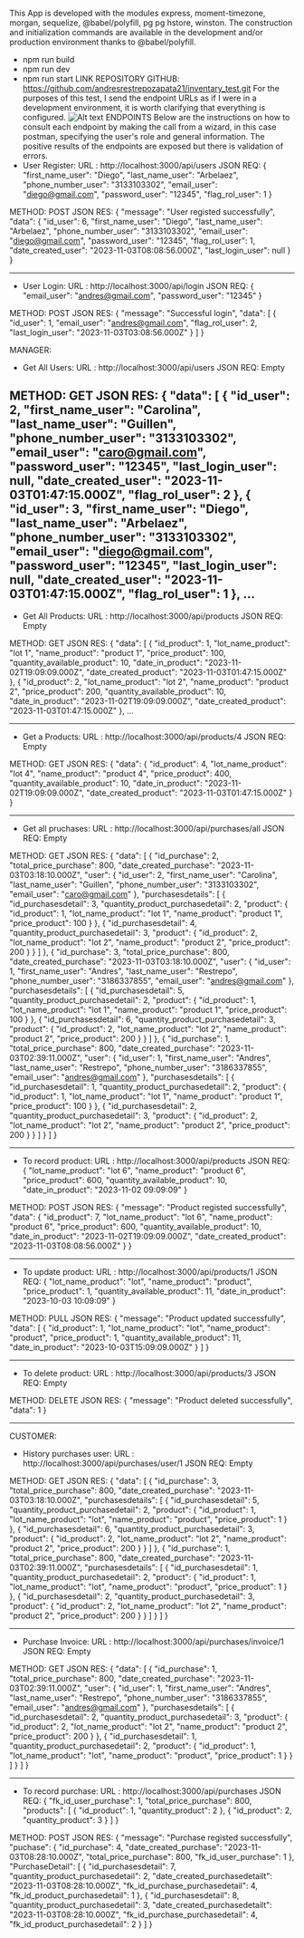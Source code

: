 This App is developed with the modules express, moment-timezone, morgan, sequelize, @babel/polyfill, pg pg hstore, winston.
The construction and initialization commands are available in the development and/or production environment thanks to @babel/polyfill.
-	npm run build
-	npm run dev
-	npm run start
LINK REPOSITORY GITHUB: https://github.com/andresrestrepozapata21/inventary_test.git
For the purposes of this test, I send the endpoint URLs as if I were in a development environment, it is worth clarifying that everything is configured.
![Alt text](image.png)
ENDPOINTS
Below are the instructions on how to consult each endpoint by making the call from a wizard, in this case postman, specifying the user's role and general information. The positive results of the endpoints are exposed but there is validation of errors.
-	User Register:
URL : http://localhost:3000/api/users
JSON REQ: 
{
    "first_name_user": "Diego",
    "last_name_user": "Arbelaez",
    "phone_number_user": "3133103302",
    "email_user": "diego@gmail.com",
    "password_user": "12345",
    "flag_rol_user": 1
}

METHOD: POST
JSON RES:
{
    "message": "User registed successfully",
    "data": {
        "id_user": 6,
        "first_name_user": "Diego",
        "last_name_user": "Arbelaez",
        "phone_number_user": "3133103302",
        "email_user": "diego@gmail.com",
        "password_user": "12345",
        "flag_rol_user": 1,
        "date_created_user": "2023-11-03T08:08:56.000Z",
        "last_login_user": null
    }
}

-------------------------------------------------------------------------------------------------------------------------
-	User Login:
URL : http://localhost:3000/api/login
JSON REQ: 
{
    "email_user": "andres@gmail.com",
    "password_user": "12345"
}

METHOD: POST
JSON RES:
{
    "message": "Successful login",
    "data": [
        {
            "id_user": 1,
            "email_user": "andres@gmail.com",
            "flag_rol_user": 2,
            "last_login_user": "2023-11-03T03:08:56.000Z"
        }
    ]
}


MANAGER:
-	Get All Users:
URL : http://localhost:3000/api/users
JSON REQ: 
Empty

METHOD: GET
JSON RES:
{
    "data": [
        {
            "id_user": 2,
            "first_name_user": "Carolina",
            "last_name_user": "Guillen",
            "phone_number_user": "3133103302",
            "email_user": "caro@gmail.com",
            "password_user": "12345",
            "last_login_user": null,
            "date_created_user": "2023-11-03T01:47:15.000Z",
            "flag_rol_user": 2
        },
        {
            "id_user": 3,
            "first_name_user": "Diego",
            "last_name_user": "Arbelaez",
            "phone_number_user": "3133103302",
            "email_user": "diego@gmail.com",
            "password_user": "12345",
            "last_login_user": null,
            "date_created_user": "2023-11-03T01:47:15.000Z",
            "flag_rol_user": 1
        },
…
-------------------------------------------------------------------------------------------------------------------------

-	Get All Products:
URL : http://localhost:3000/api/products
JSON REQ: 
Empty

METHOD: GET
JSON RES:
{
    "data": [
        {
            "id_product": 1,
            "lot_name_product": "lot 1",
            "name_product": "product 1",
            "price_product": 100,
            "quantity_available_product": 10,
            "date_in_product": "2023-11-02T19:09:09.000Z",
            "date_created_product": "2023-11-03T01:47:15.000Z"
        },
        {
            "id_product": 2,
            "lot_name_product": "lot 2",
            "name_product": "product 2",
            "price_product": 200,
            "quantity_available_product": 10,
            "date_in_product": "2023-11-02T19:09:09.000Z",
            "date_created_product": "2023-11-03T01:47:15.000Z"
        },
…

-------------------------------------------------------------------------------------------------------------------------

-	Get a Products:
URL : http://localhost:3000/api/products/4
JSON REQ: 
Empty

METHOD: GET
JSON RES:
{
    "data": {
        "id_product": 4,
        "lot_name_product": "lot 4",
        "name_product": "product 4",
        "price_product": 400,
        "quantity_available_product": 10,
        "date_in_product": "2023-11-02T19:09:09.000Z",
        "date_created_product": "2023-11-03T01:47:15.000Z"
    }
}

-------------------------------------------------------------------------------------------------------------------------

-	Get all pruchases:
URL : http://localhost:3000/api/purchases/all
JSON REQ: 
Empty

METHOD: GET
JSON RES:
{
    "data": [
        {
            "id_purchase": 2,
            "total_price_purchase": 800,
            "date_created_purchase": "2023-11-03T03:18:10.000Z",
            "user": {
                "id_user": 2,
                "first_name_user": "Carolina",
                "last_name_user": "Guillen",
                "phone_number_user": "3133103302",
                "email_user": "caro@gmail.com"
            },
            "purchasesdetails": [
                {
                    "id_purchasesdetail": 3,
                    "quantity_product_purchasedetail": 2,
                    "product": {
                        "id_product": 1,
                        "lot_name_product": "lot 1",
                        "name_product": "product 1",
                        "price_product": 100
                    }
                },
                {
                    "id_purchasesdetail": 4,
                    "quantity_product_purchasedetail": 3,
                    "product": {
                        "id_product": 2,
                        "lot_name_product": "lot 2",
                        "name_product": "product 2",
                        "price_product": 200
                    }
                }
            ]
        },
        {
            "id_purchase": 3,
            "total_price_purchase": 800,
            "date_created_purchase": "2023-11-03T03:18:10.000Z",
            "user": {
                "id_user": 1,
                "first_name_user": "Andres",
                "last_name_user": "Restrepo",
                "phone_number_user": "3186337855",
                "email_user": "andres@gmail.com"
            },
            "purchasesdetails": [
                {
                    "id_purchasesdetail": 5,
                    "quantity_product_purchasedetail": 2,
                    "product": {
                        "id_product": 1,
                        "lot_name_product": "lot 1",
                        "name_product": "product 1",
                        "price_product": 100
                    }
                },
                {
                    "id_purchasesdetail": 6,
                    "quantity_product_purchasedetail": 3,
                    "product": {
                        "id_product": 2,
                        "lot_name_product": "lot 2",
                        "name_product": "product 2",
                        "price_product": 200
                    }
                }
            ]
        },
        {
            "id_purchase": 1,
            "total_price_purchase": 800,
            "date_created_purchase": "2023-11-03T02:39:11.000Z",
            "user": {
                "id_user": 1,
                "first_name_user": "Andres",
                "last_name_user": "Restrepo",
                "phone_number_user": "3186337855",
                "email_user": "andres@gmail.com"
            },
            "purchasesdetails": [
                {
                    "id_purchasesdetail": 1,
                    "quantity_product_purchasedetail": 2,
                    "product": {
                        "id_product": 1,
                        "lot_name_product": "lot 1",
                        "name_product": "product 1",
                        "price_product": 100
                    }
                },
                {
                    "id_purchasesdetail": 2,
                    "quantity_product_purchasedetail": 3,
                    "product": {
                        "id_product": 2,
                        "lot_name_product": "lot 2",
                        "name_product": "product 2",
                        "price_product": 200
                    }
                }
            ]
        }
    ]
}


-------------------------------------------------------------------------------------------------------------------------

-	To record product:
URL : http://localhost:3000/api/products
JSON REQ: 
{
    "lot_name_product": "lot 6",
    "name_product": "product 6",
    "price_product": 600,
    "quantity_available_product": 10,
    "date_in_product": "2023-11-02 09:09:09"
}

METHOD: POST
JSON RES:
{
    "message": "Product registed successfully",
    "data": {
        "id_product": 7,
        "lot_name_product": "lot 6",
        "name_product": "product 6",
        "price_product": 600,
        "quantity_available_product": 10,
        "date_in_product": "2023-11-02T19:09:09.000Z",
        "date_created_product": "2023-11-03T08:08:56.000Z"
    }
}

-------------------------------------------------------------------------------------------------------------------------

-	To update product:
URL : http://localhost:3000/api/products/1
JSON REQ: 
{
    "lot_name_product": "lot",
    "name_product": "product",
    "price_product": 1,
    "quantity_available_product": 11,
    "date_in_product": "2023-10-03 10:09:09"
}

METHOD: PULL
JSON RES:
{
    "message": "Product updated successfully",
    "data": [
        {
            "id_product": 1,
            "lot_name_product": "lot",
            "name_product": "product",
            "price_product": 1,
            "quantity_available_product": 11,
            "date_in_product": "2023-10-03T15:09:09.000Z"
        }
    ]
}

-------------------------------------------------------------------------------------------------------------------------

-	To delete product:
URL : http://localhost:3000/api/products/3
JSON REQ: 
Empty

METHOD: DELETE
JSON RES:
{
    "message": "Product deleted successfully",
    "data": 1
}

-------------------------------------------------------------------------------------------------------------------------

CUSTOMER:
-	History purchases user:
URL : http://localhost:3000/api/purchases/user/1
JSON REQ: 
Empty

METHOD: GET
JSON RES:
{
    "data": [
        {
            "id_purchase": 3,
            "total_price_purchase": 800,
            "date_created_purchase": "2023-11-03T03:18:10.000Z",
            "purchasesdetails": [
                {
                    "id_purchasesdetail": 5,
                    "quantity_product_purchasedetail": 2,
                    "product": {
                        "id_product": 1,
                        "lot_name_product": "lot",
                        "name_product": "product",
                        "price_product": 1
                    }
                },
                {
                    "id_purchasesdetail": 6,
                    "quantity_product_purchasedetail": 3,
                    "product": {
                        "id_product": 2,
                        "lot_name_product": "lot 2",
                        "name_product": "product 2",
                        "price_product": 200
                    }
                }
            ]
        },
        {
            "id_purchase": 1,
            "total_price_purchase": 800,
            "date_created_purchase": "2023-11-03T02:39:11.000Z",
            "purchasesdetails": [
                {
                    "id_purchasesdetail": 1,
                    "quantity_product_purchasedetail": 2,
                    "product": {
                        "id_product": 1,
                        "lot_name_product": "lot",
                        "name_product": "product",
                        "price_product": 1
                    }
                },
                {
                    "id_purchasesdetail": 2,
                    "quantity_product_purchasedetail": 3,
                    "product": {
                        "id_product": 2,
                        "lot_name_product": "lot 2",
                        "name_product": "product 2",
                        "price_product": 200
                    }
                }
            ]
        }
    ]
}

-------------------------------------------------------------------------------------------------------------------------

-	Purchase Invoice:
URL : http://localhost:3000/api/purchases/invoice/1
JSON REQ: 
Empty

METHOD: GET
JSON RES:
{
    "data": [
        {
            "id_purchase": 1,
            "total_price_purchase": 800,
            "date_created_purchase": "2023-11-03T02:39:11.000Z",
            "user": {
                "id_user": 1,
                "first_name_user": "Andres",
                "last_name_user": "Restrepo",
                "phone_number_user": "3186337855",
                "email_user": "andres@gmail.com"
            },
            "purchasesdetails": [
                {
                    "id_purchasesdetail": 2,
                    "quantity_product_purchasedetail": 3,
                    "product": {
                        "id_product": 2,
                        "lot_name_product": "lot 2",
                        "name_product": "product 2",
                        "price_product": 200
                    }
                },
                {
                    "id_purchasesdetail": 1,
                    "quantity_product_purchasedetail": 2,
                    "product": {
                        "id_product": 1,
                        "lot_name_product": "lot",
                        "name_product": "product",
                        "price_product": 1
                    }
                }
            ]
        }
    ]
}

-------------------------------------------------------------------------------------------------------------------------

-	To record purchase:
URL : http://localhost:3000/api/purchases
JSON REQ: 
{
  "fk_id_user_purchase": 1, 
  "total_price_purchase": 800,
  "products": [
    {
      "id_product": 1,
      "quantity_product": 2 
    },
    {
      "id_product": 2,
      "quantity_product": 3 
    }
  ]
}

METHOD: POST
JSON RES:
{
    "message": "Purchase registed successfully",
    "puchase": {
        "id_purchase": 4,
        "date_created_purchase": "2023-11-03T08:28:10.000Z",
        "total_price_purchase": 800,
        "fk_id_user_purchase": 1
    },
    "PurchaseDetail": [
        {
            "id_purchasesdetail": 7,
            "quantity_product_purchasedetail": 2,
            "date_created_purchasedetailt": "2023-11-03T08:28:10.000Z",
            "fk_id_purchase_purchasedetail": 4,
            "fk_id_product_purchasedetail": 1
        },
        {
            "id_purchasesdetail": 8,
            "quantity_product_purchasedetail": 3,
            "date_created_purchasedetailt": "2023-11-03T08:28:10.000Z",
            "fk_id_purchase_purchasedetail": 4,
            "fk_id_product_purchasedetail": 2
        }
    ]
}
